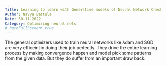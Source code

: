 ```yaml
---
Title: Learning to learn with Generative models of Neural Network Checkpoints
Author: Navya Battula
Date: 30-11-2022
Category: Optimizing neural nets
# heroFullScreen: true
---
```



The general optimizers used to train neural networks like Adam and SGD are very efficeint in doing their job perfectly. They drive the entire learning process by making convergence happen and model pick some patterns from the given data. But they do suffer from an important draw back. 
